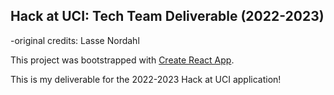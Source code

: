 ## Hack at UCI: Tech Team Deliverable (2022-2023)
-original credits: Lasse Nordahl

This project was bootstrapped with [Create React App](https://github.com/facebook/create-react-app).

This is my deliverable for the 2022-2023 Hack at UCI application!

